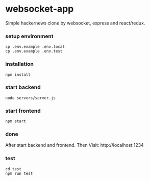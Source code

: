 # websocket-app

Simple hackernews clone by websocket, express and react/redux.

### setup environment
```
cp .env.example .env.local
cp .env.example .env.test
```

### installation
```
npm install
```

### start backend
```
node servers/server.js
```

### start frontend
```
npm start
```

### done
After start backend and frontend. Then Visit: http://localhost:1234


### test
```
cd test
npm run test
```

